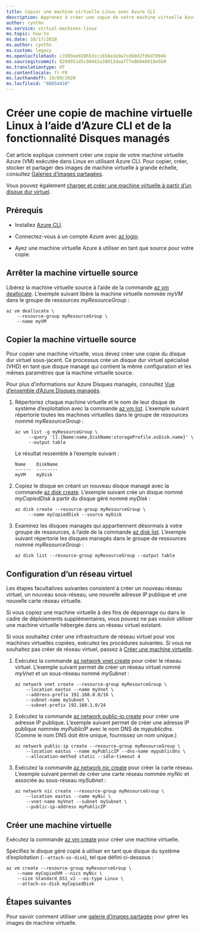 ```yaml
---
title: Copier une machine virtuelle Linux avec Azure CLI
description: Apprenez à créer une copie de votre machine virtuelle Azure Linux à l’aide d’Azure CLI et de la fonctionnalité Disques managés.
author: cynthn
ms.service: virtual-machines-linux
ms.topic: how-to
ms.date: 10/17/2018
ms.author: cynthn
ms.custom: legacy
ms.openlocfilehash: c7d93ee928653cc1656e3e9a7cdb0d2fd6d7094b
ms.sourcegitcommit: 829d951d5c90442a38012daaf77e86046018e5b9
ms.translationtype: HT
ms.contentlocale: fr-FR
ms.lasthandoff: 10/09/2020
ms.locfileid: "88654410"
---
```

# <a name="create-a-copy-of-a-linux-vm-by-using-azure-cli-and-managed-disks"></a>Créer une copie de machine virtuelle Linux à l’aide d’Azure CLI et de la fonctionnalité Disques managés

Cet article explique comment créer une copie de votre machine virtuelle Azure (VM) exécutée dans Linux en utilisant Azure CLI. Pour copier, créer, stocker et partager des images de machine virtuelle à grande échelle, consultez [Galeries d’images partagées](../shared-images-cli.md).

Vous pouvez également [charger et créer une machine virtuelle à partir d’un disque dur virtuel](upload-vhd.md?toc=%2fazure%2fvirtual-machines%2flinux%2ftoc.json).

## <a name="prerequisites"></a>Prérequis

-   Installez [Azure CLI](/cli/azure/install-az-cli2).

-   Connectez-vous à un compte Azure avec [az login](/cli/azure/reference-index#az-login).

-   Ayez une machine virtuelle Azure à utiliser en tant que source pour votre copie.

## <a name="stop-the-source-vm"></a>Arrêter la machine virtuelle source

Libérez la machine virtuelle source à l’aide de la commande [az vm deallocate](/cli/azure/vm#az-vm-deallocate).
L’exemple suivant libère la machine virtuelle nommée *myVM* dans le groupe de ressources *myResourceGroup* :

```azurecli
az vm deallocate \
    --resource-group myResourceGroup \
    --name myVM
```

## <a name="copy-the-source-vm"></a>Copier la machine virtuelle source

Pour copier une machine virtuelle, vous devez créer une copie du disque dur virtuel sous-jacent. Ce processus crée un disque dur virtuel spécialisé (VHD) en tant que disque managé qui contient la même configuration et les mêmes paramètres que la machine virtuelle source.

Pour plus d’informations sur Azure Disques managés, consultez [Vue d’ensemble d’Azure Disques managés](../managed-disks-overview.md). 

1.  Répertoriez chaque machine virtuelle et le nom de leur disque de système d’exploitation avec la commande [az vm list](/cli/azure/vm#az-vm-list). L’exemple suivant répertorie toutes les machines virtuelles dans le groupe de ressources nommé *myResourceGroup* :
    
    ```azurecli
    az vm list -g myResourceGroup \
         --query '[].{Name:name,DiskName:storageProfile.osDisk.name}' \
         --output table
    ```

    Le résultat ressemble à l’exemple suivant :

    ```azurecli
    Name    DiskName
    ------  --------
    myVM    myDisk
    ```

1.  Copiez le disque en créant un nouveau disque managé avec la commande [az disk create](/cli/azure/disk#az-disk-create). L’exemple suivant crée un disque nommé *myCopiedDisk* à partir du disque géré nommé *myDisk* :

    ```azurecli
    az disk create --resource-group myResourceGroup \
         --name myCopiedDisk --source myDisk
    ``` 

1.  Examinez les disques managés qui appartiennent désormais à votre groupe de ressources, à l’aide de la commande [az disk list](/cli/azure/disk#az-disk-list). L’exemple suivant répertorie les disques managés dans le groupe de ressources nommé *myResourceGroup* :

    ```azurecli
    az disk list --resource-group myResourceGroup --output table
    ```


## <a name="set-up-a-virtual-network"></a>Configuration d’un réseau virtuel

Les étapes facultatives suivantes consistent à créer un nouveau réseau virtuel, un nouveau sous-réseau, une nouvelle adresse IP publique et une nouvelle carte réseau virtuelle.

Si vous copiez une machine virtuelle à des fins de dépannage ou dans le cadre de déploiements supplémentaires, vous pouvez ne pas vouloir utiliser une machine virtuelle hébergée dans un réseau virtuel existant.

Si vous souhaitez créer une infrastructure de réseau virtuel pour vos machines virtuelles copiées, exécutez les procédures suivantes. Si vous ne souhaitez pas créer de réseau virtuel, passez à [Créer une machine virtuelle](#create-a-vm).

1.  Exécutez la commande [az network vnet create](/cli/azure/network/vnet#az-network-vnet-create) pour créer le réseau virtuel. L’exemple suivant permet de créer un réseau virtuel nommé *myVnet* et un sous-réseau nommé *mySubnet* :

    ```azurecli
    az network vnet create --resource-group myResourceGroup \
        --location eastus --name myVnet \
        --address-prefix 192.168.0.0/16 \
        --subnet-name mySubnet \
        --subnet-prefix 192.168.1.0/24
    ```

1.  Exécutez la commande [az network public-ip create](/cli/azure/network/public-ip#az-network-public-ip-create) pour créer une adresse IP publique. L’exemple suivant permet de créer une adresse IP publique nommée *myPublicIP* avec le nom DNS de *mypublicdns*. (Comme le nom DNS doit être unique, fournissez un nom unique.)

    ```azurecli
    az network public-ip create --resource-group myResourceGroup \
        --location eastus --name myPublicIP --dns-name mypublicdns \
        --allocation-method static --idle-timeout 4
    ```

1.  Exécutez la commande [az network nic create](/cli/azure/network/nic#az-network-nic-create) pour créer la carte réseau.
    L’exemple suivant permet de créer une carte réseau nommée *myNic* et associée au sous-réseau *mySubnet* :

    ```azurecli
    az network nic create --resource-group myResourceGroup \
        --location eastus --name myNic \
        --vnet-name myVnet --subnet mySubnet \
        --public-ip-address myPublicIP
    ```

## <a name="create-a-vm"></a>Créer une machine virtuelle

Exécutez la commande [az vm create](/cli/azure/vm#az-vm-create) pour créer une machine virtuelle.

Spécifiez le disque géré copié à utiliser en tant que disque du système d’exploitation (`--attach-os-disk`), tel que défini ci-dessous :

```azurecli
az vm create --resource-group myResourceGroup \
    --name myCopiedVM --nics myNic \
    --size Standard_DS1_v2 --os-type Linux \
    --attach-os-disk myCopiedDisk
```

## <a name="next-steps"></a>Étapes suivantes

Pour savoir comment utiliser une [galerie d’images partagée](../shared-images-cli.md) pour gérer les images de machine virtuelle.
